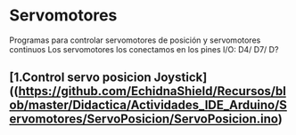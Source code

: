 # Servomotores
Programas para controlar servomotores de posición y servomotores continuos
Los servomotores los conectamos en los pines I/O: D4/ D7/ D?

## [1.Control servo posicion Joystick]((https://github.com/EchidnaShield/Recursos/blob/master/Didactica/Actividades_IDE_Arduino/Servomotores/ServoPosicion/ServoPosicion.ino)
